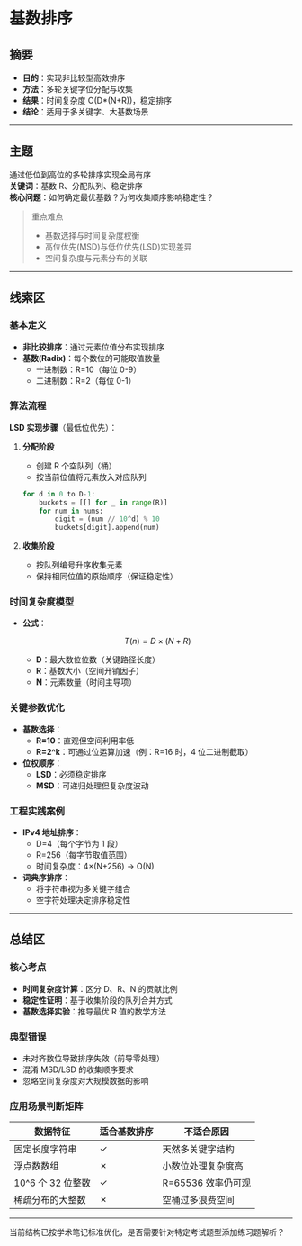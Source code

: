 # 基数排序

## 摘要

- **目的**：实现非比较型高效排序
- **方法**：多轮关键字位分配与收集
- **结果**：时间复杂度 O(D\*(N+R))，稳定排序
- **结论**：适用于多关键字、大基数场景

---

## 主题

通过低位到高位的多轮排序实现全局有序  
**关键词**：基数 R、分配队列、稳定排序  
**核心问题**：如何确定最优基数？为何收集顺序影响稳定性？

> 重点难点
>
> - 基数选择与时间复杂度权衡
> - 高位优先(MSD)与低位优先(LSD)实现差异
> - 空间复杂度与元素分布的关联

---

## 线索区

### 基本定义

- **非比较排序**：通过元素位值分布实现排序
- **基数(Radix)**：每个数位的可能取值数量
  - 十进制数：R=10（每位 0-9）
  - 二进制数：R=2（每位 0-1）

### 算法流程

**LSD 实现步骤**（最低位优先）：

1. **分配阶段**
   - 创建 R 个空队列（桶）
   - 按当前位值将元素放入对应队列

   ```python
   for d in 0 to D-1:
       buckets = [[] for _ in range(R)]
       for num in nums:
           digit = (num // 10^d) % 10
           buckets[digit].append(num)
   ```

2. **收集阶段**
   - 按队列编号升序收集元素
   - 保持相同位值的原始顺序（保证稳定性）

### 时间复杂度模型

- **公式**：

  $$
  T(n) = D × (N + R)
  $$
  
  - **D**：最大数位位数（关键路径长度）
  - **R**：基数大小（空间开销因子）
  - **N**：元素数量（时间主导项）

### 关键参数优化

- **基数选择**：
  - **R=10**：直观但空间利用率低
  - **R=2^k**：可通过位运算加速（例：R=16 时，4 位二进制截取）
- **位权顺序**：
  - **LSD**：必须稳定排序
  - **MSD**：可递归处理但复杂度波动

### 工程实践案例

- **IPv4 地址排序**：
  - D=4（每个字节为 1 段）
  - R=256（每字节取值范围）
  - 时间复杂度：4×(N+256) → O(N)
- **词典序排序**：
  - 将字符串视为多关键字组合
  - 空字符处理决定排序稳定性

---

## 总结区

### 核心考点

- **时间复杂度计算**：区分 D、R、N 的贡献比例
- **稳定性证明**：基于收集阶段的队列合并方式
- **基数选择实验**：推导最优 R 值的数学方法

### 典型错误

- 未对齐数位导致排序失效（前导零处理）
- 混淆 MSD/LSD 的收集顺序要求
- 忽略空间复杂度对大规模数据的影响

### 应用场景判断矩阵

| 数据特征          | 适合基数排序 | 不适合原因         |
| ----------------- | ------------ | ------------------ |
| 固定长度字符串    | ✓            | 天然多关键字结构   |
| 浮点数数组        | ✗            | 小数位处理复杂度高 |
| 10^6 个 32 位整数 | ✓            | R=65536 效率仍可观 |
| 稀疏分布的大整数  | ✗            | 空桶过多浪费空间   |

---

当前结构已按学术笔记标准优化，是否需要针对特定考试题型添加练习题解析？
